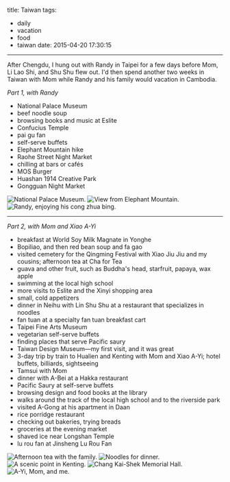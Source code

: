 title: Taiwan
tags: 
  - daily
  - vacation
  - food
  - taiwan
date: 2015-04-20 17:30:15
---

After Chengdu, I hung out with Randy in Taipei for a few days before Mom, Li Lao Shi, and Shu Shu flew out. I'd then spend another two weeks in Taiwan with Mom while Randy and his family would vacation in Cambodia.

*Part 1, with Randy*

- National Palace Museum
- beef noodle soup
- browsing books and music at Eslite
- Confucius Temple
- pai gu fan
- self-serve buffets
- Elephant Mountain hike
- Raohe Street Night Market
- chilling at bars or cafés
- MOS Burger
- Huashan 1914 Creative Park
- Gongguan Night Market

![National Palace Museum.](https://dl.dropbox.com/u/4291520/journal-images/taiwan-2015-1-1.jpg)
![View from Elephant Mountain.](https://dl.dropbox.com/u/4291520/journal-images/taiwan-2015-5-2.jpg)
![Randy, enjoying his cong zhua bing.](https://dl.dropbox.com/u/4291520/journal-images/taiwan-2015-1-0.jpg)

---
*Part 2, with Mom and Xiao A-Yi*

- breakfast at World Soy Milk Magnate in Yonghe
- Bopiliao, and then red bean soup and fa gao
- visited cemetery for the Qingming Festival with Xiao Jiu Jiu and my cousins; afternoon tea at Cha for Tea
- guava and other fruit, such as Buddha's head, starfruit, papaya, wax apple
- swimming at the local high school
- more visits to Eslite and the Xinyi shopping area
- small, cold appetizers
- dinner in Neihu with Lin Shu Shu at a restaurant that specializes in noodles
- fan tuan at a specialty fan tuan breakfast cart
- Taipei Fine Arts Museum
- vegetarian self-serve buffets
- finding places that serve Pacific saury
- Taiwan Design Museum—my first visit, and it was great
- 3-day trip by train to Hualien and Kenting with Mom and Xiao A-Yi; hotel buffets, billiards, sightseeing
- Tamsui with Mom
- dinner with A-Bei at a Hakka restaurant
- Pacific Saury at self-serve buffets
- browsing design and food books at the library
- walks around the track of the local high school and to the riverside park
- visited A-Gong at his apartment in Daan
- rice porridge restaurant
- checking out bakeries, trying breads
- groceries at the evening market
- shaved ice near Longshan Temple
- lu rou fan at Jinsheng Lu Rou Fan

![Afternoon tea with the family.](https://dl.dropbox.com/u/4291520/journal-images/taiwan-2015-2-4.jpg)
![Noodles for dinner.](https://dl.dropbox.com/u/4291520/journal-images/taiwan-2015-5-5.jpg)
![A scenic point in Kenting.](https://dl.dropbox.com/u/4291520/journal-images/taiwan-2015-2-11.jpg)
![Chang Kai-Shek Memorial Hall.](https://dl.dropbox.com/u/4291520/journal-images/taiwan-2015-3-6.jpg)
![A-Yi, Mom, and me.](https://dl.dropbox.com/u/4291520/journal-images/taiwan-2015-5-6.jpg)

